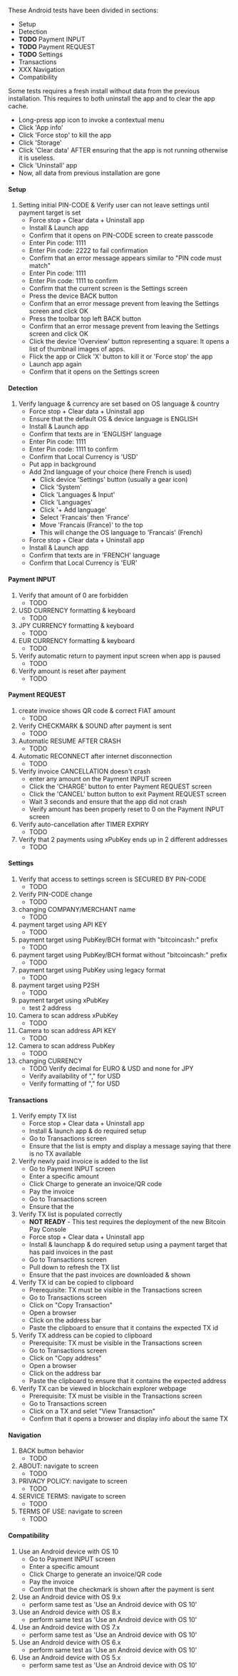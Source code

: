These Android tests have been divided in sections: 
* Setup
* Detection
* **TODO** Payment INPUT
* **TODO** Payment REQUEST
* **TODO** Settings
* Transactions
* XXX Navigation 
* Compatibility

Some tests requires a fresh install without data from the previous installation. 
This requires to both uninstall the app and to clear the app cache.
* Long-press app icon to invoke a contextual menu
* Click 'App info'
* Click 'Force stop' to kill the app 
* Click 'Storage'
* Click 'Clear data' AFTER ensuring that the app is not running otherwise it is useless.
* Click 'Uninstall' app
* Now, all data from previous installation are gone 

#### Setup
1. Setting initial PIN-CODE & Verify user can not leave settings until payment target is set
   * Force stop + Clear data + Uninstall app
   * Install & Launch app
   * Confirm that it opens on PIN-CODE screen to create passcode
   * Enter Pin code: 1111
   * Enter Pin code: 2222 to fail confirmation
   * Confirm that an error message appears similar to "PIN code must match"
   * Enter Pin code: 1111
   * Enter Pin code: 1111 to confirm
   * Confirm that the current screen is the Settings screen
   * Press the device BACK button
   * Confirm that an error message prevent from leaving the Settings screen and click OK
   * Press the toolbar top left BACK button
   * Confirm that an error message prevent from leaving the Settings screen and click OK
   * Click the device 'Overview' button representing a square: It opens a list of thumbnail images of apps.
   * Flick the app or Click 'X' button to kill it or 'Force stop' the app
   * Launch app again
   * Confirm that it opens on the Settings screen
    
#### Detection    
1. Verify language & currency are set based on OS language & country
   * Force stop + Clear data + Uninstall app
   * Ensure that the default OS & device language is ENGLISH  
   * Install & Launch app
   * Confirm that texts are in 'ENGLISH' language  
   * Enter Pin code: 1111
   * Enter Pin code: 1111 to confirm
   * Confirm that Local Currency is 'USD'
   * Put app in background 
   * Add 2nd language of your choice (here French is used)
     * Click device 'Settings' button (usually a gear icon)
     * Click 'System' 
     * Click 'Languages & Input' 
     * Click 'Languages'
     * Click '+ Add language'
     * Select 'Francais' then 'France'
     * Move 'Francais (France)' to the top
     * This will change the OS language to 'Francais' (French)
   * Force stop + Clear data + Uninstall app
   * Install & Launch app
   * Confirm that texts are in 'FRENCH' language  
   * Confirm that Local Currency is 'EUR'
   
#### Payment INPUT    
1. Verify that amount of 0 are forbidden 
   * TODO 
1. USD CURRENCY formatting & keyboard 
   * TODO 
1. JPY CURRENCY formatting & keyboard 
   * TODO 
1. EUR CURRENCY formatting & keyboard
   * TODO 
1. Verify automatic return to payment input screen when app is paused 
   * TODO 
1. Verify amount is reset after payment
   * TODO 
   
#### Payment REQUEST    
1. create invoice shows QR code & correct FIAT amount 
   * TODO 
1. Verify CHECKMARK & SOUND after payment is sent 
   * TODO 
1. Automatic RESUME AFTER CRASH
   * TODO 
1. Automatic RECONNECT after internet disconnection
   * TODO 
1. Verify invoice CANCELLATION doesn't crash
   * enter any amount on the Payment INPUT screen
   * Click the 'CHARGE' button to enter Payment REQUEST screen
   * Click the 'CANCEL' button button to exit Payment REQUEST screen
   * Wait 3 seconds and ensure that the app did not crash
   * Verify amount has been properly reset to 0 on the Payment INPUT screen
1. Verify auto-cancellation after TIMER EXPIRY
   * TODO 
1. Verify that 2 payments using xPubKey ends up in 2 different addresses 
   * TODO 

#### Settings    
1. Verify that access to settings screen is SECURED BY PIN-CODE
   * TODO 
1. Verify PIN-CODE change
   * TODO 
1. changing COMPANY/MERCHANT name
   * TODO 
1. payment target using API KEY
   * TODO 
1. payment target using PubKey/BCH format with "bitcoincash:" prefix 
   * TODO 
1. payment target using PubKey/BCH format without "bitcoincash:" prefix
   * TODO    
1. payment target using PubKey using legacy format
   * TODO    
1. payment target using P2SH
   * TODO 
1. payment target using xPubKey
   * test 2 address
1. Camera to scan address xPubKey
   * TODO 
1. Camera to scan address API KEY
   * TODO 
1. Camera to scan address PubKey
   * TODO 
1. changing CURRENCY
   * TODO Verify decimal for EURO & USD and none for JPY
   * Verify availability of "," for USD
   * Verify formatting of "," for USD

#### Transactions    
1. Verify empty TX list
   * Force stop + Clear data + Uninstall app
   * Install & launch app & do required setup
   * Go to Transactions screen
   * Ensure that the list is empty and display a message saying that there is no TX available
1. Verify newly paid invoice is added to the list
   * Go to Payment INPUT screen
   * Enter a specific amount
   * Click Charge to generate an invoice/QR code
   * Pay the invoice
   * Go to Transactions screen
   * Ensure that the  
1. Verify TX list is populated correctly 
   * **NOT READY** - This test requires the deployment of the new Bitcoin Pay Console
   * Force stop + Clear data + Uninstall app
   * Install & launchapp & do required setup using a payment target that has paid invoices in the past 
   * Go to Transactions screen
   * Pull down to refresh the TX list
   * Ensure that the past invoices are downloaded & shown  
1. Verify TX id can be copied to clipboard
   * Prerequisite: TX must be visible in the Transactions screen 
   * Go to Transactions screen
   * Click on "Copy Transaction"
   * Open a browser
   * Click on the address bar
   * Paste the clipboard to ensure that it contains the expected TX id
1. Verify TX address can be copied to clipboard   
   * Prerequisite: TX must be visible in the Transactions screen 
   * Go to Transactions screen
   * Click on "Copy address"
   * Open a browser
   * Click on the address bar
   * Paste the clipboard to ensure that it contains the expected address
1. Verify TX can be viewed in blockchain explorer webpage   
   * Prerequisite: TX must be visible in the Transactions screen 
   * Go to Transactions screen
   * Click on a TX and selet "View Transaction"
   * Confirm that it opens a browser and display info about the same TX

#### Navigation
1. BACK button behavior 
   * TODO 
1. ABOUT: navigate to screen
   * TODO 
1. PRIVACY POLICY: navigate to screen
   * TODO 
1. SERVICE TERMS: navigate to screen
   * TODO 
1. TERMS OF USE: navigate to screen
   * TODO 

#### Compatibility
1. Use an Android device with OS 10
   * Go to Payment INPUT screen
   * Enter a specific amount
   * Click Charge to generate an invoice/QR code
   * Pay the invoice
   * Confirm that the checkmark is shown after the payment is sent 
1. Use an Android device with OS 9.x
   * perform same test as 'Use an Android device with OS 10' 
1. Use an Android device with OS 8.x
   * perform same test as 'Use an Android device with OS 10' 
1. Use an Android device with OS 7.x
   * perform same test as 'Use an Android device with OS 10' 
1. Use an Android device with OS 6.x
   * perform same test as 'Use an Android device with OS 10' 
1. Use an Android device with OS 5.x
   * perform same test as 'Use an Android device with OS 10' 
